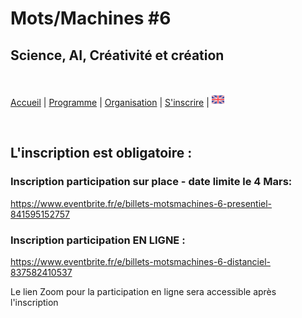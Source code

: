 # Mots/Machines #6 
## Science, AI, Créativité et création
<br>

[Accueil](https://motsmachines.github.io/2024/fr) | [Programme](https://motsmachines.github.io/2024/fr/program) | [Organisation](https://motsmachines.github.io/2024/fr/orga) | [S'inscrire](https://motsmachines.github.io/2024/fr/registration) | [<img src="EN.png" width="20">](https://motsmachines.github.io/2024/en/registration)

<br>

## L'inscription est obligatoire :

### Inscription participation sur place - date limite le 4 Mars:

https://www.eventbrite.fr/e/billets-motsmachines-6-presentiel-841595152757

### Inscription participation EN LIGNE :

https://www.eventbrite.fr/e/billets-motsmachines-6-distanciel-837582410537

Le lien Zoom pour la participation en ligne sera accessible après l'inscription
